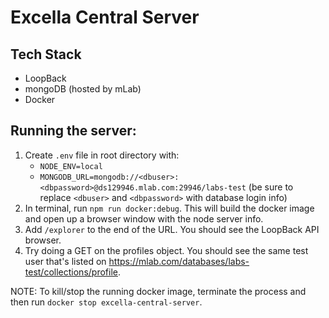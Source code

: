 # Excella Central Server

## Tech Stack

- LoopBack
- mongoDB (hosted by mLab)
- Docker

## Running the server:

1. Create `.env` file in root directory with:
    - `NODE_ENV=local`
    - `MONGODB_URL=mongodb://<dbuser>:<dbpassword>@ds129946.mlab.com:29946/labs-test` (be sure to replace `<dbuser>` and `<dbpassword>` with database login info)
2. In terminal, run `npm run docker:debug`. This will build the docker image and open up a browser window with the node server info.
3. Add `/explorer` to the end of the URL. You should see the LoopBack API browser.
4. Try doing a GET on the profiles object. You should see the same test user that's listed on https://mlab.com/databases/labs-test/collections/profile.

NOTE: To kill/stop the running docker image, terminate the process and then run `docker stop excella-central-server`.

